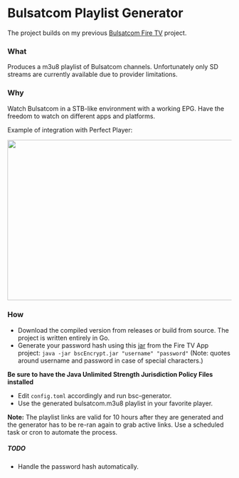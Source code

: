 # Bulsatcom Playlist Generator

The project builds on my previous [Bulsatcom Fire TV](https://github.com/sgloutnikov/bulsatcom-firetv) project. 


### What
Produces a m3u8 playlist of Bulsatcom channels. Unfortunately only SD streams are currently available due to provider limitations.

### Why
Watch Bulsatcom in a STB-like environment with a working EPG. Have the freedom to watch on different apps and platforms.

Example of integration with Perfect Player:

<img src="https://github.com/sgloutnikov/bulsatcom-playlist-generator/raw/master/pp.jpg" alt="" width="640" height="360">

### How

* Download the compiled version from releases or build from source. The project is written entirely in Go.
* Generate your password hash using this [jar](https://github.com/sgloutnikov/bulsatcom-firetv/raw/master/bscEncrypt.jar) from
the Fire TV App project: `java -jar bscEncrypt.jar "username" "password"` (Note: quotes around username and password in case of special characters.)

**Be sure to have the Java Unlimited Strength Jurisdiction Policy Files installed**
* Edit `config.toml` accordingly and run bsc-generator.
* Use the generated bulsatcom.m3u8 playlist in your favorite player.

**Note:** The playlist links are valid for 10 hours after they are generated and the generator has to be re-ran again to grab active links. Use a scheduled task or cron to automate the process.


##### TODO
* Handle the password hash automatically.
